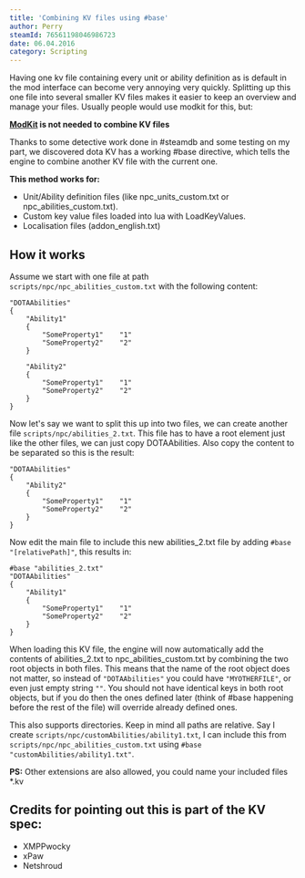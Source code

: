 ```yaml
---
title: 'Combining KV files using #base'
author: Perry
steamId: 76561198046986723
date: 06.04.2016
category: Scripting
---
```


Having one kv file containing every unit or ability definition as is default in the mod interface can become very annoying very quickly. Splitting up this one file into several smaller KV files makes it easier to keep an overview and manage your files. Usually people would use modkit for this, but:

**[ModKit](https://github.com/stephenfournier/Dota-2-ModKit) is not needed to combine KV files**

Thanks to some detective work done in #steamdb and some testing on my part, we discovered dota KV has a working #base directive, which tells the engine to combine another KV file with the current one.

**This method works for:**

*   Unit/Ability definition files (like npc_units_custom.txt or npc_abilities_custom.txt).
*   Custom key value files loaded into lua with LoadKeyValues.
*   Localisation files (addon_english.txt)

## How it works

Assume we start with one file at path `scripts/npc/npc_abilities_custom.txt` with the following content:

    "DOTAAbilities"
    {
        "Ability1"
        {
            "SomeProperty1"    "1"
            "SomeProperty2"    "2"
        }

        "Ability2"
        {
            "SomeProperty1"    "1"
            "SomeProperty2"    "2"
        }
    }

Now let's say we want to split this up into two files, we can create another file `scripts/npc/abilities_2.txt`. This file has to have a root element just like the other files, we can just copy DOTAAbilities. Also copy the content to be separated so this is the result:

    "DOTAAbilities"
    {
        "Ability2"
        {
            "SomeProperty1"    "1"
            "SomeProperty2"    "2"
        }
    }

Now edit the main file to include this new abilities_2.txt file by adding `#base "[relativePath]"`, this results in:

    #base "abilities_2.txt"
    "DOTAAbilities"
    {
        "Ability1"
        {
            "SomeProperty1"    "1"
            "SomeProperty2"    "2"
        }
    }

When loading this KV file, the engine will now automatically add the contents of abilities_2.txt to npc_abilities_custom.txt by combining the two root objects in both files. This means that the name of the root object does not matter, so instead of `"DOTAAbilities"` you could have `"MYOTHERFILE"`, or even just empty string `""`. You should not have identical keys in both root objects, but if you do then the ones defined later (think of #base happening before the rest of the file) will override already defined ones.

This also supports directories. Keep in mind all paths are relative. Say I create `scripts/npc/customAbilities/ability1.txt`, I can include this from `scripts/npc/npc_abilities_custom.txt` using `#base "customAbilities/ability1.txt"`.

**PS:** Other extensions are also allowed, you could name your included files *.kv

## Credits for pointing out this is part of the KV spec:

*   XMPPwocky
*   xPaw
*   Netshroud